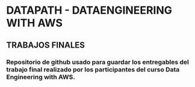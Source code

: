 # DATAPATH - DATAENGINEERING WITH AWS
## TRABAJOS FINALES
### Repositorio de github usado para guardar los entregables del trabajo final realizado por los participantes del curso Data Engineering with AWS.
